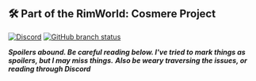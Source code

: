 ## 🛠️ Part of the RimWorld: Cosmere Project

[![Discord](https://img.shields.io/discord/1367704184375349258?style=flat&label=Discord)](https://discord.gg/jTcrKfXdYU) [![GitHub branch status](https://img.shields.io/github/checks-status/RimworldCosmere/RimworldCosmere/main?label=Github)](https://github.com/RimworldCosmere/RimworldCosmere)

***Spoilers abound. Be careful reading below. I've tried to mark things as spoilers, but I may miss things.***
***Also be weary traversing the issues, or reading through Discord***